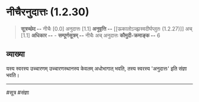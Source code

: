 # नीचैरनुदात्तः (1.2.30)
> **सूत्रच्छेद --** नीचैः [0.0] अनुदात्तः [1.1]
> **अनुवृत्ति --** [[ऊकालोऽज्झ्रस्वदीर्घप्लुतः (1.2.27)]] अच् [1.1]
> **अधिकार --** -
> **सम्पूर्णसूत्रम् --** नीचैः अच् अनुदात्तः
> **कौमुदी-क्रमाङ्क --** 6

## व्याख्या
 यस्य स्वरस्य उच्चारणम् उच्चारणस्थानस्य केवलम् अधोभागात् भवति, तस्य स्वरस्य 'अनुदात्तः' इति संज्ञा भवति।

---
#सूत्र #संज्ञा 